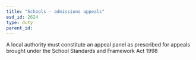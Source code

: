 ```yaml
---
title: "Schools - admissions appeals"
esd_id: 2624
type: duty
parent_id:  
---
```


A local authority must constitute an appeal panel as prescribed for appeals brought under the School Standards and Framework Act 1998


